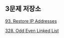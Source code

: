 ##  3문제 저장소
[93. Restore IP Addresses](https://leetcode.com/problems/restore-ip-addresses/)

[328. Odd Even Linked List](https://leetcode.com/problems/odd-even-linked-list/)
